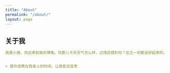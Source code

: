 ```yaml
---
title: "About"
permalink: "/about/"
layout: page
---
```


## 关于我

```yaml
我是小唐，欢迎来到我的博客。你那儿今天天气怎么样，过得还顺利吗？反正一切都会好起来的。


- 是你浪费在我身上的时间，让我愈加宝贵
```


